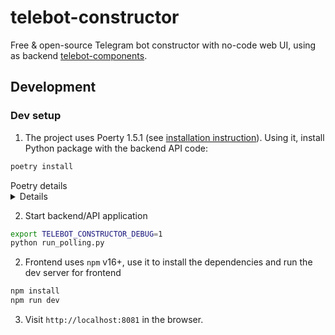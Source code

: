 # telebot-constructor

Free & open-source Telegram bot constructor with no-code web UI, using as backend [telebot-components](https://github.com/bots-against-war/telebot-components).

## Development

### Dev setup

1. The project uses Poerty 1.5.1 (see [installation instruction](https://python-poetry.org/docs/master#installing-with-the-official-installer)). Using it,
   install Python package with the backend API code:

```bash
poetry install
```

<spoiler>
  Poetry details
  <details>
    - You might need to manually install dynamic versioning plugin (without it local build will
      always have version `0.0.0`):
      ```bash
      poetry self add poetry-dynamic-versioning-plugin
      ```
    - To create virtualenv inside the project’s root directory, use command
    `bash
    poetry config virtualenvs.in-project false --local
    `
  </details>
</spoiler>

2. Start backend/API application

```sh
export TELEBOT_CONSTRUCTOR_DEBUG=1
python run_polling.py
```

2. Frontend uses `npm` v16+, use it to install the dependencies and run the dev server for frontend

```bash
npm install
npm run dev
```

3. Visit `http://localhost:8081` in the browser.
